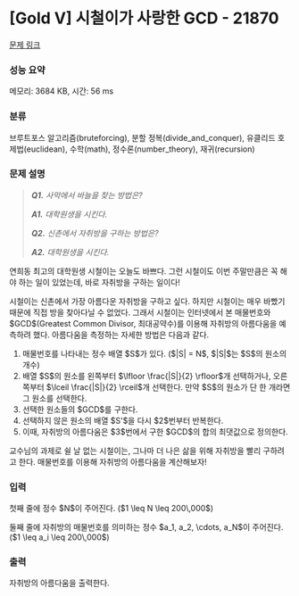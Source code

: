 # [Gold V] 시철이가 사랑한 GCD - 21870 

[문제 링크](https://www.acmicpc.net/problem/21870) 

### 성능 요약

메모리: 3684 KB, 시간: 56 ms

### 분류

브루트포스 알고리즘(bruteforcing), 분할 정복(divide_and_conquer), 유클리드 호제법(euclidean), 수학(math), 정수론(number_theory), 재귀(recursion)

### 문제 설명

<blockquote>
<p><em><strong>Q1.</strong> 사막에서 바늘을 찾는 방법은?</em></p>

<p><em><strong>A1.</strong> 대학원생을 시킨다.</em></p>

<p><em><strong>Q2.</strong> 신촌에서 자취방을 구하는 방법은?</em></p>

<p><em><strong>A2.</strong> 대학원생을 시킨다.</em></p>
</blockquote>

<p>연희동 최고의 대학원생 시철이는 오늘도 바쁘다. 그런 시철이도 이번 주말만큼은 꼭 해야 하는 일이 있었는데, 바로 자취방을 구하는 일이다!</p>

<p>시철이는 신촌에서 가장 아름다운 자취방을 구하고 싶다. 하지만 시철이는 매우 바빴기 때문에 직접 방을 찾아다닐 수 없었다. 그래서 시철이는 인터넷에서 본 매물번호와 $GCD$(Greatest Common Divisor, 최대공약수)를 이용해 자취방의 아름다움을 예측하려 했다. 아름다움을 측정하는 자세한 방법은 다음과 같다.</p>

<ol>
	<li>매물번호를 나타내는 정수 배열 $S$가 있다. ($|S| = N$, $|S|$는 $S$의 원소의 개수)</li>
	<li>배열 $S$의 원소를 왼쪽부터 $\lfloor \frac{|S|}{2} \rfloor$개 선택하거나, 오른쪽부터 $\lceil \frac{|S|}{2} \rceil$개 선택한다. 만약 $S$의 원소가 단 한 개라면 그 원소를 선택한다.</li>
	<li>선택한 원소들의 $GCD$를 구한다.</li>
	<li>선택하지 않은 원소의 배열 $S'$을 다시 $2$번부터 반복한다. </li>
	<li>이때, 자취방의 아름다움은 $3$번에서 구한 $GCD$의 합의 최댓값으로 정의한다.</li>
</ol>

<p>교수님의 과제로 쉴 날 없는 시철이는, 그나마 더 나은 삶을 위해 자취방을 빨리 구하려고 한다. 매물번호를 이용해 자취방의 아름다움을 계산해보자!</p>

### 입력 

 <p>첫째 줄에 정수 $N$이 주어진다. ($1 \leq N \leq 200\,000$)</p>

<p>둘째 줄에 자취방의 매물번호를 의미하는 정수 $a_1, a_2, \cdots, a_N$이 주어진다. ($1 \leq a_i \leq 200\,000$)</p>

### 출력 

 <p>자취방의 아름다움을 출력한다.</p>

